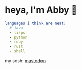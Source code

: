 # heya, I'm Abby 🐧

<!-- inspired by GreenTeaVie -->
```yaml
languages i think are neat:
  # java
  - lisps
  - python
  - ruby
  - rust
  - shell
```

my sosh: [mastodon](https://ieji.de/@abby)
